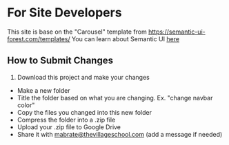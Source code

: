# For Site Developers

This site is base on the "Carousel" template from https://semantic-ui-forest.com/templates/
You can learn about Semantic UI [here](https://semantic-ui.com/elements/button.html)

## How to Submit Changes
1. Download this project and make your changes
* Make a new folder
* Title the folder based on what you are changing. Ex. "change navbar color"
* Copy the files you changed into this new folder
* Compress the folder into a .zip file
* Upload your .zip file to Google Drive
* Share it with mabrate@thevillageschool.com (add a message if needed)